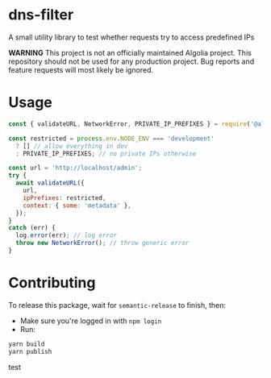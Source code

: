 # dns-filter
A small utility library to test whether requests try to access predefined IPs

**WARNING**
This project is not an officially maintained Algolia project.
This repository should not be used for any production project.
Bug reports and feature requests will most likely be ignored.

# Usage

```js
const { validateURL, NetworkError, PRIVATE_IP_PREFIXES } = require('@algolia/dns-filter');

const restricted = process.env.NODE_ENV === 'development'
  ? [] // allow everything in dev
  : PRIVATE_IP_PREFIXES; // no private IPs otherwise

const url = 'http://localhost/admin';
try {
  await validateURL({
    url,
    ipPrefixes: restricted,
    context: { some: 'metadata' },
  });
}
catch (err) {
  log.error(err); // log error
  throw new NetworkError(); // throw generic error
}
```

# Contributing

To release this package, wait for `semantic-release` to finish, then:
 - Make sure you're logged in with `npm login`
 - Run: 
```bash
yarn build
yarn publish
```
test
